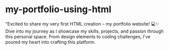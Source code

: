 # my-portfolio-using-html
"Excited to share my very first HTML creation – my portfolio website! 💻✨ Dive into my journey as I showcase my skills, projects, and passion through this personal space. From design elements to coding challenges, I've poured my heart into crafting this platform. 
